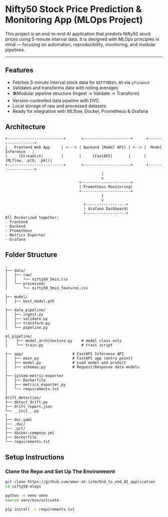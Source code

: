 # Nifty50 Stock Price Prediction & Monitoring App (MLOps Project)

This project is an end-to-end AI application that predicts Nifty50 stock prices using 5-minute interval data. It is designed with MLOps principles in mind — focusing on automation, reproducibility, monitoring, and modular pipelines.

---

## Features
- Fetches 5-minute interval stock data for `NIFTYBEES.NS` via `yfinance`
- Validates and transforms data with rolling averages
- 🛠Modular pipeline structure (Ingest → Validate → Transform)
- Version-controlled data pipeline with DVC
- Local storage of raw and processed datasets
- Ready for integration with MLflow, Docker, Prometheus & Grafana


## Architecture 
```
+-------------------------+       +---------------------+      +-------------------+
|   Frontend Web App     | <---> | Backend (Model API) | <--> |  Model Inference   |
|     (Streamlit)        |       |     (FastAPI)       |      |(MLflow, .pth, .pkl)|
+-------------------------+       +---------------------+      +-------------------+
                                           |
                                           v
                                 +----------------------+
                                 | Prometheus Monitoring|
                                 +----------------------+
                                           |
                                           v
                                   +------------------+
                                   | Grafana Dashboard|
                                   +------------------+  
All Dockerized together:
- Frontend
- Backend
- Prometheus
- Metrics Exporter
- Grafana

```


## Folder Structure
```
.
├── data/
│   ├── raw/
│   │   └── nifty50_5min.csv
│   └── processed/
│       └── nifty50_5min_features.csv

├── model/                      
│   ├── best_model.pth

├── data_pipeline/
│   ├── ingest.py
│   ├── validate.py
│   ├── transform.py
│   └── pipeline.py

ml_pipeline/
|    ├── model_architecture.py    # model class only
|    └── train.py                 # train script

├── app/                      # FastAPI Inference API
│   ├── main.py               # FastAPI app (entry point)
│   ├── model.py              # Load model and predict
│   ├── schemas.py            # Request/Response data models
│
├── system-metric-exporter
│   ├── Dockerfile
│   ├── metrics_exporter.py
│   └── requirements.txt
|
drift_detection/
├── detect_drift.py
├── drift_report.json
└── __init__.py
|
├── dvc.yaml
├── .dvc/
├── .git/
├── docker-compose.yml
├── dockerfile
└── requirements.txt
```


## Setup Instructions

### Clone the Repo and Set Up The Environment

```bash
git clone https://github.com/amar-at-iitm/End_to_end_AI_application
cd nifty50-mlops
```
````bash
python -m venv venv
source venv/bin/activate
````
```bash
pip install -r requirements.txt
```
